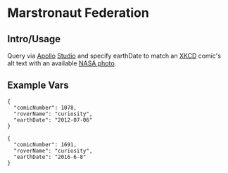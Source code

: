 # Marstronaut Federation

## Intro/Usage
Query via [Apollo](https://github.com/apollographql) [Studio](https://studio.apollographql.com/public/Marstronaut/home?variant=current) and specify earthDate to match an [XKCD](https://xkcd.com) comic's alt text with an available [NASA photo](https://github.com/nasa).


## Example Vars

```
{
  "comicNumber": 1078,
  "roverName": "curiosity",
  "earthDate": "2012-07-06"
}
```

```
{
  "comicNumber": 1691,
  "roverName": "curiosity",
  "earthDate": "2016-6-8"
}  
```
